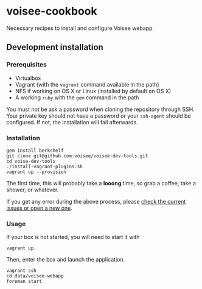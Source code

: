 # voisee-cookbook

Necessary recipes to install and configure Voisee webapp.


## Development installation

### Prerequisites

* Virtualbox
* Vagrant (with the `vagrant` command available in the path)
* NFS if working on OS X or Linux (installed by default on OS X)
* A working `ruby` with the `gem` command in the path

You must not be ask a password when cloning the repository through SSH. Your private key should not have a password or your `ssh-agent` should be configured. If not, the installation will fail afterwards.

### Installation

```
gem install berkshelf
git clone git@github.com:voisee/voisee-dev-tools.git
cd voise-dev-tools
./install-vagrant-plugins.sh
vagrant up --provision
```

The first time, this will probably take a **looong** time, so grab a coffee, take a shower, or whatever.

If you get any error during the above process, please [check the current issues or open a new one][tools-issues].

### Usage

If your box is not started, you will need to start it with

```
vagrant up
```

Then, enter the box and launch the application.

```
vagrant ssh
cd data/voisee-webapp
foreman start
```


[tools-issues]: https://github.com/voisee/voisee-dev-tools/issues
